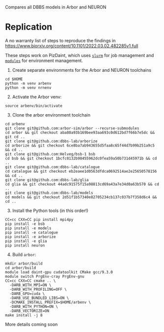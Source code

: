Compares all DBBS models in Arbor and NEURON

# Replication

A no warranty list of steps to reproduce the findings in https://www.biorxiv.org/content/10.1101/2022.03.02.482285v1.full

These steps work on PizDaint, which uses [`slurm`](https://slurm.schedmd.com/documentation.html) for job management and [`modules`](http://modules.sourceforge.net/) for environment management.

1. Create separate environments for the Arbor and NEURON toolchains

```
cd $HOME
python -m venv arbenv
python -m venv nrnenv
```

2. Activate the Arbor venv:

```
source arbenv/bin/activate
```

3. Clone the arbor environment toolchain

```
cd arbenv
git clone git@github.com:arbor-sim/arbor --recurse-submodules
cd arbor && git checkout aba80a93b169bee93aa693c0d612bd7f66b7e5dc && git cd ..
git clone git@github.com:dbbs-lab/arborize
cd arborize && git checkout 6ce8ba7ab943655d5faa8c65f44d7b99b251a9c5 && cd ..
git clone git@github.com:Helveg/bsb-1 bsb
cd bsb && git checkout 1bcfc0132b98455962dc0fea59a50b731d45971b && cd ..
git clone git@github.com:dbbs-lab/catalogue
cd catalogue && git checkout eb2eaee1d0563dfdca0692514ae2e25650578156 && cd ..
git clone git@github.com:dbbs-lab/glia
cd glia && git checkout 44adc91575f15a98813cd69a43a7e34d0a63b570 && cd ..
git clone git@github.com:dbbs-lab/models
cd models && git checkout 2d51f1b57340e82705234cb137c037b7f358d6c4 && cd ..
```

3. Install the Python tools (in this order!)

```
CC=cc CXX=CC pip install mpi4py
pip install -e bsb
pip install -e models
pip install -e catalogue
pip install -e arborize
pip install -e glia
pip install neuron
```

4. Build `arbor`:

```
mkdir arbor/build
cd arbor/build
module load daint-gpu cudatoolkit CMake gcc/9.3.0
module switch PrgEnv-cray PrgEnv-gnu
CC=cc CXX=CC cmake .. \
  -DARB_WITH_MPI=ON \
  -DARB_WITH_PROFILING=OFF \
  -DARB_GPU=cuda \
  -DARB_USE_BUNDLED_LIBS=ON \
  -DCMAKE_INSTALL_PREFIX=$HOME/arbenv \
  -DARB_WITH_PYTHON=ON \
  -DARB_VECTORIZE=ON
make install -j 8
```

More details coming soon
